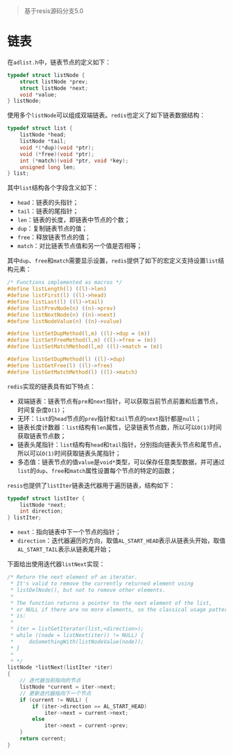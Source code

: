 > 基于resis源码分支5.0
# 链表
在`adlist.h`中，链表节点的定义如下：
```c
typedef struct listNode {
    struct listNode *prev;
    struct listNode *next;
    void *value;
} listNode;
```
使用多个`listNode`可以组成双端链表。`redis`也定义了如下链表数据结构：
```c
typedef struct list {
    listNode *head;
    listNode *tail;
    void *(*dup)(void *ptr);
    void (*free)(void *ptr);
    int (*match)(void *ptr, void *key);
    unsigned long len;
} list;
```
其中`list`结构各个字段含义如下：
+ `head`：链表的头指针；
+ `tail`：链表的尾指针；
+ `len`：链表的长度，即链表中节点的个数；
+ `dup`：复制链表节点的值；
+ `free`：释放链表节点的值；
+ `match`：对比链表节点值和另一个值是否相等；

其中`dup`、`free`和`match`需要显示设置，`redis`提供了如下的宏定义支持设置`list`结构元素：
```c
/* Functions implemented as macros */
#define listLength(l) ((l)->len)
#define listFirst(l) ((l)->head)
#define listLast(l) ((l)->tail)
#define listPrevNode(n) ((n)->prev)
#define listNextNode(n) ((n)->next)
#define listNodeValue(n) ((n)->value)

#define listSetDupMethod(l,m) ((l)->dup = (m))
#define listSetFreeMethod(l,m) ((l)->free = (m))
#define listSetMatchMethod(l,m) ((l)->match = (m))

#define listGetDupMethod(l) ((l)->dup)
#define listGetFree(l) ((l)->free)
#define listGetMatchMethod(l) ((l)->match)
```
`redis`实现的链表具有如下特点：
+ 双端链表：链表节点有`pre`和`next`指针，可以获取当前节点前置和后置节点，时间复杂度`O(1)`；
+ 无环：`list`的`head`节点的`prev`指针和`tail`节点的`next`指针都是`null`；
+ 链表长度计数器：`list`结构有`len`属性，记录链表节点数，所以可以`O(1)`时间获取链表节点数；
+ 链表头尾指针：`list`结构有`head`和`tail`指针，分别指向链表头节点和尾节点，所以可以`O(1)`时间获取链表头尾指针；
+ 多态值：链表节点的值`value`是`void*`类型，可以保存任意类型数据，并可通过`list`的`dup`、`free`和`match`属性设置每个节点的特定的函数；

`resis`也提供了`listIter`链表迭代器用于遍历链表，结构如下：
```c
typedef struct listIter {
    listNode *next;
    int direction;
} listIter;
```
+ `next`：指向链表中下一个节点的指针；
+ `direction`：迭代器遍历的方向，取值`AL_START_HEAD`表示从链表头开始，取值`AL_START_TAIL`表示从链表尾开始；

下面给出使用迭代器`listNext`实现：
```c
/* Return the next element of an iterator.
 * It's valid to remove the currently returned element using
 * listDelNode(), but not to remove other elements.
 *
 * The function returns a pointer to the next element of the list,
 * or NULL if there are no more elements, so the classical usage patter
 * is:
 *
 * iter = listGetIterator(list,<direction>);
 * while ((node = listNext(iter)) != NULL) {
 *     doSomethingWith(listNodeValue(node));
 * }
 *
 * */
listNode *listNext(listIter *iter)
{   
    // 迭代器当前指向的节点
    listNode *current = iter->next;
    // 更新迭代器指向下一个节点
    if (current != NULL) {
        if (iter->direction == AL_START_HEAD)
            iter->next = current->next;
        else
            iter->next = current->prev;
    }
    return current;
}
```
